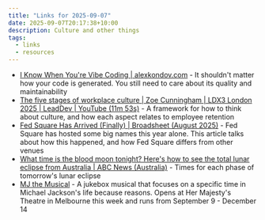 ```yaml
---
title: "Links for 2025-09-07"
date: 2025-09-07T20:17:38+10:00
description: Culture and other things
tags:
  - links
  - resources
---
```


- [I Know When You're Vibe Coding | alexkondov.com](https://alexkondov.com/i-know-when-youre-vibe-coding/) - It shouldn't matter how your code is generated. You still need to care about its quality and maintainability
- [The five stages of workplace culture | Zoe Cunningham | LDX3 London 2025 | LeadDev | YouTube (11m 53s)](https://www.youtube.com/watch?v=ai5zoI_ZQ34) - A framework for how to think about culture, and how each aspect relates to employee retention
- [Fed Square Has Arrived (Finally) | Broadsheet (August 2025)](https://www.broadsheet.com.au/featured/fed-square-music-destination) - Fed Square has hosted some big names this year alone. This article talks about how this happened, and how Fed Square differs from other venues
- [What time is the blood moon tonight? Here's how to see the total lunar eclipse from Australia | ABC News (Australia)](https://www.abc.net.au/news/science/2025-09-05/total-lunar-eclipse-blood-moon-path-september-7-2025/105714016) - Times for each phase of tomorrow's lunar eclipse
- [MJ the Musical](https://mjthemusical.com.au/) - A jukebox musical that focuses on a specific time in Michael Jackson's life because reasons. Opens at Her Majesty's Theatre in Melbourne this week and runs from September 9 - December 14
